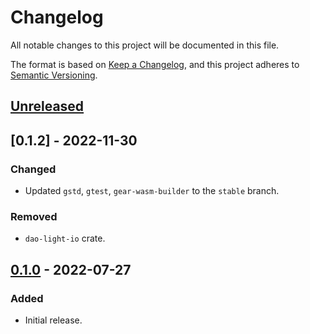 # Changelog
All notable changes to this project will be documented in this file.

The format is based on [Keep a Changelog](https://keepachangelog.com/en/1.0.0/),
and this project adheres to [Semantic Versioning](https://semver.org/spec/v2.0.0.html).

## [Unreleased]

## [0.1.2] - 2022-11-30
### Changed
- Updated `gstd`, `gtest`, `gear-wasm-builder` to the `stable` branch.
### Removed
- `dao-light-io` crate.

## [0.1.0] - 2022-07-27
### Added
- Initial release.

[Unreleased]: https://github.com/gear-dapps/dao-light/compare/0.1.1...HEAD
[0.1.1]: https://github.com/gear-dapps/dao-light/compare/0.1.0...0.1.1
[0.1.0]: https://github.com/gear-dapps/dao-light/compare/57153c6...0.1.0
